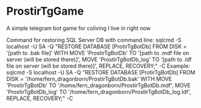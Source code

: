 # ProstirTgGame
A simple telegram bot game for coliving I live in right now

Command for restoring SQL Server DB with command line:
sqlcmd -S localhost -U SA -Q "RESTORE DATABASE [ProtirTgBotDb] FROM DISK = '[path to .bak file]' WITH MOVE 'ProstirTgBotDb' TO '[path to .mdf file on server (will be stored there)]', MOVE 'ProstirTgBotDb_log' TO '[path to .ldf file on server (will be stored there)]', REPLACE, RECOVERY;" -C
Example:
sqlcmd -S localhost -U SA -Q "RESTORE DATABASE [ProtirTgBotDb] FROM DISK = '/home/fern_dragonborn/ProstirTgBotDb.bak' WITH MOVE 'ProstirTgBotDb' TO '/home/fern_dragonborn/ProstirTgBotDb.mdf', MOVE 'ProstirTgBotDb_log' TO '/home/fern_dragonborn/ProstirTgBotDb_log.ldf', REPLACE, RECOVERY;" -C
